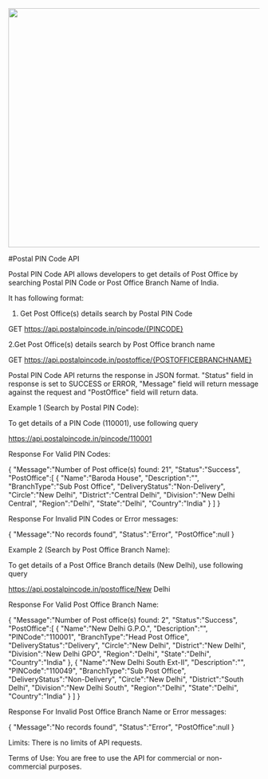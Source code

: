 <div align="center">
  <a href="https://github.com/keyz/keyz/blame/main/thonk.svg">
    <img src="thonk.svg" width="720" height="480">
  </a>
</div>




#Postal PIN Code API

Postal PIN Code API allows developers to get details of Post Office by searching Postal PIN Code or Post Office Branch Name of India.



It has following format:


1. Get Post Office(s) details search by Postal PIN Code


GET https://api.postalpincode.in/pincode/{PINCODE}

2.Get Post Office(s) details search by Post Office branch name


GET https://api.postalpincode.in/postoffice/{POSTOFFICEBRANCHNAME}


Postal PIN Code API returns the response in JSON format. "Status" field in response is set to SUCCESS or ERROR, "Message" field will return message against the request and "PostOffice" field will return data.


Example 1 (Search by Postal PIN Code):

To get details of a PIN Code (110001), use following query

https://api.postalpincode.in/pincode/110001



Response For Valid PIN Codes:


{
   "Message":"Number of Post office(s) found: 21",
   "Status":"Success",
   "PostOffice":[
      {
         "Name":"Baroda House",
         "Description":"",
         "BranchType":"Sub Post Office",
         "DeliveryStatus":"Non-Delivery",
         "Circle":"New Delhi",
         "District":"Central Delhi",
         "Division":"New Delhi Central",
         "Region":"Delhi",
         "State":"Delhi",
         "Country":"India"
      }
   ]
}

Response For Invalid PIN Codes or Error messages:


{
   "Message":"No records found",
   "Status":"Error",
   "PostOffice":null
}

Example 2 (Search by Post Office Branch Name):

To get details of a Post Office Branch details (New Delhi), use following query

https://api.postalpincode.in/postoffice/New Delhi

Response For Valid Post Office Branch Name:


{
   "Message":"Number of Post office(s) found: 2",
   "Status":"Success",
   "PostOffice":[
      {
         "Name":"New Delhi G.P.O.",
         "Description":"",
         "PINCode":"110001",
         "BranchType":"Head Post Office",
         "DeliveryStatus":"Delivery",
         "Circle":"New Delhi",
         "District":"New Delhi",
         "Division":"New Delhi GPO",
         "Region":"Delhi",
         "State":"Delhi",
         "Country":"India"
      },
      {
         "Name":"New Delhi South Ext-II",
         "Description":"",
         "PINCode":"110049",
         "BranchType":"Sub Post Office",
         "DeliveryStatus":"Non-Delivery",
         "Circle":"New Delhi",
         "District":"South Delhi",
         "Division":"New Delhi South",
         "Region":"Delhi",
         "State":"Delhi",
         "Country":"India"
      }
   ]
}


Response For Invalid Post Office Branch Name or Error messages:

{
   "Message":"No records found",
   "Status":"Error",
   "PostOffice":null
}

Limits:
There is no limits of API requests.


Terms of Use:
You are free to use the API for commercial or non-commercial purposes.
